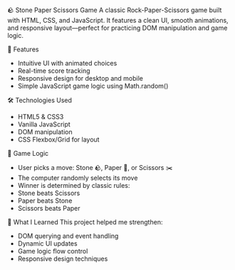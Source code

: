 🪨 Stone Paper Scissors Game
A classic Rock-Paper-Scissors game built with HTML, CSS, and JavaScript. It features a clean UI, smooth animations, and responsive layout—perfect for practicing DOM manipulation and game logic.

🚀 Features
- Intuitive UI with animated choices
- Real-time score tracking
- Responsive design for desktop and mobile
- Simple JavaScript game logic using Math.random()
  
🛠️ Technologies Used
- HTML5 & CSS3
- Vanilla JavaScript
- DOM manipulation
- CSS Flexbox/Grid for layout
  
🤖 Game Logic
- User picks a move: Stone 🪨, Paper 📄, or Scissors ✂️
- The computer randomly selects its move
- Winner is determined by classic rules:
- Stone beats Scissors
- Paper beats Stone
- Scissors beats Paper
  
🎯 What I Learned
This project helped me strengthen:
- DOM querying and event handling
- Dynamic UI updates
- Game logic flow control
- Responsive design techniques
